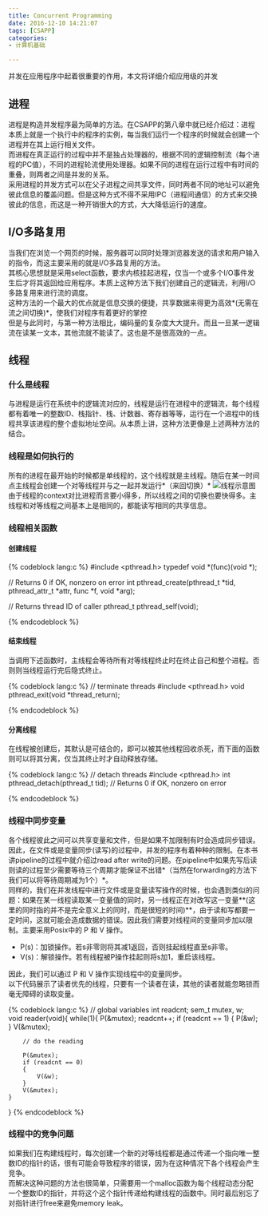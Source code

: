 ```yaml
---
title: Concurrent Programming
date: 2016-12-10 14:21:07
tags: [CSAPP]
categories: 
- 计算机基础

---
```


并发在应用程序中起着很重要的作用，本文将详细介绍应用级的并发

<!-- more -->

## 进程
进程是构造并发程序最为简单的方法。在CSAPP的第八章中就已经介绍过：进程本质上就是一个执行中的程序的实例，每当我们运行一个程序的时候就会创建一个进程并在其上运行相关文件。<br>
而进程在真正运行的过程中并不是独占处理器的，根据不同的逻辑控制流（每个进程的PC值），不同的进程轮流使用处理器。如果不同的进程在运行过程中有时间的重叠，则两者之间是并发的关系。<br>
采用进程的并发方式可以在父子进程之间共享文件，同时两者不同的地址可以避免彼此信息的覆盖问题。但是这种方式不得不采用IPC（进程间通信）的方式来交换彼此的信息，而这是一种开销很大的方式，大大降低运行的速度。<br>

## I/O多路复用
当我们在浏览一个网页的时候，服务器可以同时处理浏览器发送的请求和用户输入的指令，而这主要采用的就是I/O多路复用的方法。<br>
其核心思想就是采用select函数，要求内核挂起进程，仅当一个或多个I/O事件发生后才将其返回给应用程序。本质上这种方法下我们创建自己的逻辑流，利用I/O多路复用来进行流的调度。<br>
这种方法的一个最大的优点就是信息交换的便捷，共享数据来得更为高效*(无需在流之间切换)*，使我们对程序有着更好的掌控<br>
但是与此同时，与第一种方法相比，编码量的复杂度大大提升。而且一旦某一逻辑流在读某一文本，其他流就不能读了。这也是不是很高效的一点。

## 线程
### 什么是线程
与进程是运行在系统中的逻辑流对应的，线程是运行在进程中的逻辑流，每个线程都有着唯一的整数ID、栈指针、栈、计数器、寄存器等等，运行在一个进程中的线程共享该进程的整个虚拟地址空间。从本质上讲，这种方法更像是上述两种方法的结合。<br>
### 线程是如何执行的
所有的进程在最开始的时候都是单线程的，这个线程就是主线程。随后在某一时间点主线程会创建一个对等线程并与之一起并发运行*（来回切换）*
![线程示意图](https://oh1ulkf4j.qnssl.com/Screen%20Shot%202016-12-10%20at%203.50.33%20PM.png)
由于线程的context对比进程而言要小得多，所以线程之间的切换也要快得多。主线程和对等线程之间基本上是相同的，都能读写相同的共享信息。<br>
### 线程相关函数
#### 创建线程

{% codeblock lang:c %}
#include <pthread.h>typedef void *(func)(void *);

// Returns 0 if OK, nonzero on errorint pthread_create(pthread_t *tid, pthread_attr_t *attr, func *f, void *arg);  

// Returns thread ID of caller
pthread_t pthread_self(void); 

{% endcodeblock %}



#### 结束线程
当调用下述函数时，主线程会等待所有对等线程终止时在终止自己和整个进程。否则则当线程运行完后隐式终止。<br>

{% codeblock lang:c %}
// terminate threads
#include <pthread.h>void pthread_exit(void *thread_return);

{% endcodeblock %}

#### 分离线程
在线程被创建后，其默认是可结合的，即可以被其他线程回收杀死，而下面的函数则可以将其分离，仅当其终止时才自动释放存储。<br>

{% codeblock lang:c %}
// detach threads
#include <pthread.h>int pthread_detach(pthread_t tid);   // Returns 0 if OK, nonzero on error

{% endcodeblock %}

### 线程中同步变量
各个线程彼此之间可以共享变量和文件，但是如果不加限制有时会造成同步错误。<br>
因此，在文件或是变量同步(读写)的过程中，并发的程序有着种种的限制。在本书讲pipeline的过程中就介绍过read after write的问题。在pipeline中如果先写后读则读的过程至少需要等待三个周期才能保证不出错*（当然在forwarding的方法下我们可以将等待周期减为1个）*。<br>
同样的，我们在并发线程中进行文件或是变量读写操作的时候，也会遇到类似的问题：如果在某一线程读取某一变量值的同时，另一线程正在对改写这一变量**(这里的同时指的并不是完全意义上的同时，而是很短的时间)**，由于读和写都要一定时间，这就可能会造成数据的错误。因此我们需要对线程间的变量同步加以限制。主要采用Posix中的 P 和 V 操作。<br>
+ P(s)：加锁操作。若s非零则将其减1返回，否则挂起线程直至s非零。
+ V(s)：解锁操作。若有线程被P操作挂起则将s加1，重启该线程。

因此，我们可以通过 P 和 V 操作实现线程中的变量同步。<br>
以下代码展示了读者优先的线程，只要有一个读者在读，其他的读者就能忽略锁而毫无障碍的读取变量。

{% codeblock lang:c %}
// global variables
int readcnt;
sem_t mutex, w;
void reader(void){
    while(1){
        P(&mutex);
		readcnt++;
		if (readcnt == 1)
		{
			P(&w);
		}
		V(&mutex);

		// do the reading

		P(&mutex);
        if (readcnt == 0)
        {
        	V(&w);
        }
        V(&mutex);
	}
}
{% endcodeblock %}

### 线程中的竞争问题
如果我们在构建线程时，每次创建一个新的对等线程都是通过传递一个指向唯一整数ID的指针的话，很有可能会导致程序的错误，因为在这种情况下各个线程会产生竞争。<br>
而解决这种问题的方法也很简单，只需要用一个malloc函数为每个线程动态分配一个整数ID的指针，并将这个这个指针传递给构建线程的函数中。同时最后别忘了对指针进行free来避免memory leak。

